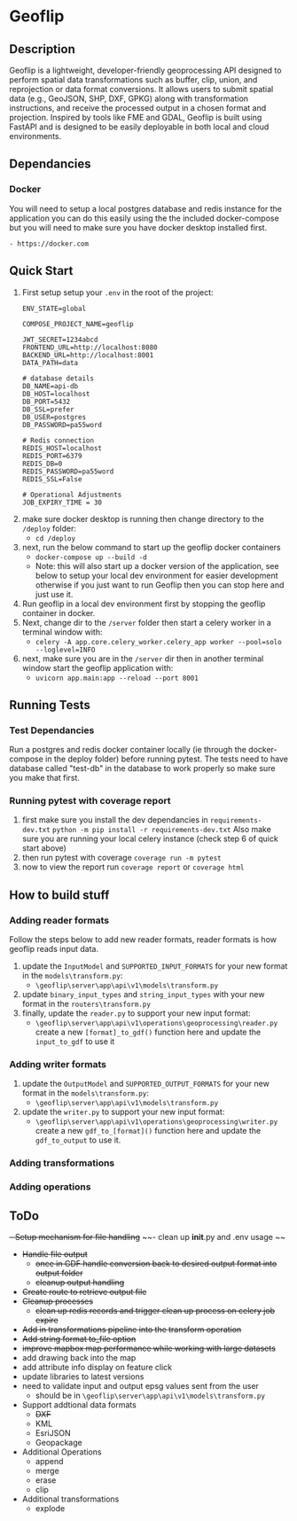 # Geoflip 

## Description

Geoflip is a lightweight, developer-friendly geoprocessing API designed to perform spatial data transformations such as buffer, clip, union, and reprojection or data format conversions. It allows users to submit spatial data (e.g., GeoJSON, SHP, DXF, GPKG) along with transformation instructions, and receive the processed output in a chosen format and projection. Inspired by tools like FME and GDAL, Geoflip is built using FastAPI and is designed to be easily deployable in both local and cloud environments.

## Dependancies

### Docker

You will need to setup a local postgres database and redis instance for the application you can do this easily using the the included docker-compose but you will need to make sure you have docker desktop installed first.

    - https://docker.com

## Quick Start

1. First setup setup your `.env` in the root of the project:
    ```
    ENV_STATE=global

    COMPOSE_PROJECT_NAME=geoflip

    JWT_SECRET=1234abcd
    FRONTEND_URL=http://localhost:8080
    BACKEND_URL=http://localhost:8001
    DATA_PATH=data

    # database details 
    DB_NAME=api-db
    DB_HOST=localhost
    DB_PORT=5432 
    DB_SSL=prefer 
    DB_USER=postgres
    DB_PASSWORD=pa55word

    # Redis connection
    REDIS_HOST=localhost
    REDIS_PORT=6379
    REDIS_DB=0
    REDIS_PASSWORD=pa55word
    REDIS_SSL=False

    # Operational Adjustments
    JOB_EXPIRY_TIME = 30
    ```
3. make sure docker desktop is running then change directory to the `/deploy` folder:
    - `cd /deploy`
4. next,  run the below command to start up the geoflip docker containers
    - `docker-compose up --build -d`
    - Note: this will also start up a docker version of the application, see below to setup your local dev environment for easier development otherwise if you just want to run Geoflip then you can stop here and just use it.
5. Run geoflip in a local dev environment first by stopping the geoflip container in docker.
6. Next, change dir to the `/server` folder then start a celery worker in a terminal window with:
    - `celery -A app.core.celery_worker.celery_app worker --pool=solo --loglevel=INFO`
7. next, make sure you are in the `/server` dir then in another terminal window start the geoflip application with:
    - `uvicorn app.main:app --reload --port 8001`

## Running Tests

### Test Dependancies

Run a postgres and redis docker container locally (ie through the docker-compose in the deploy folder) before running pytest. The tests need to have database called "test-db" in the database to work properly so make sure you make that first.

### Running pytest with coverage report

1. first make sure you install the dev dependancies in `requirements-dev.txt`
    `python -m pip install -r requirements-dev.txt`
   Also make sure you are running your local celery instance (check step 6 of quick start above)
2. then run pytest with coverage
    `coverage run -m pytest`
3. now to view the report run
    `coverage report` or `coverage html`

## How to build stuff

### Adding reader formats

Follow the steps below to add new reader formats, reader formats is how geoflip reads input data.

1. update the `InputModel` and `SUPPORTED_INPUT_FORMATS` for your new format in the `models\transform.py`:
    - `\geoflip\server\app\api\v1\models\transform.py`
2. update `binary_input_types` and `string_input_types` with your new format in the `routers\transform.py`
3. finally, update the `reader.py` to support your new input format:
    - `\geoflip\server\app\api\v1\operations\geoprocessing\reader.py`
   create a new `[format]_to_gdf()` function here and update the `input_to_gdf` to use it

### Adding writer formats

1. update the `OutputModel` and `SUPPORTED_OUTPUT_FORMATS` for your new format in the `models\transform.py`:
    - `\geoflip\server\app\api\v1\models\transform.py` 
2. update the `writer.py` to support your new input format:
    - `\geoflip\server\app\api\v1\operations\geoprocessing\writer.py`
   create a new `gdf_to_[format]()` function here and update the `gdf_to_output` to use it.

### Adding transformations

### Adding operations

## ToDo

~~- Setup mechanism for file handling~~
~~- clean up __init__.py  and .env usage ~~
- ~~Handle file output~~
    - ~~once in GDF handle conversion back to desired output format into output folder~~
    - ~~cleanup output handling~~
- ~~Create route to retrieve output file~~
- ~~Cleanup processes~~
    - ~~clean up redis records and trigger clean up process on celery job expire~~
- ~~Add in transformations pipeline into the transform operation~~
- ~~Add string  format to_file option~~
- ~~improve mapbox map performance while working with large datasets~~
- add drawing back into the map
- add attribute info display on feature click
- update libraries to latest versions
- need to validate input and output epsg values sent from the user
    - should be in `\geoflip\server\app\api\v1\models\transform.py`
- Support addtional data formats
    - ~~DXF~~
    - KML
    - EsriJSON
    - Geopackage
- Additional Operations
    - append
    - merge
    - erase
    - clip
- Additional transformations
    - explode